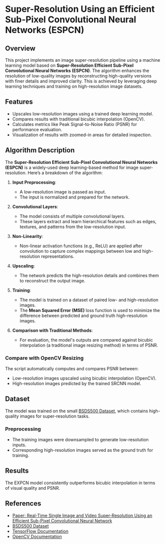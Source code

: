 # Super-Resolution Using an Efficient Sub-Pixel Convolutional Neural Networks (ESPCN)

## Overview

This project implements an image super-resolution pipeline using a machine learning model based on **Super-Resolution Efficient Sub-Pixel Convolutional Neural Networks (ESPCN)**. The algorithm enhances the resolution of low-quality images by reconstructing high-quality versions with finer details and improved clarity. This is achieved by leveraging deep learning techniques and training on high-resolution image datasets.

## Features
- Upscales low-resolution images using a trained deep learning model.
- Compares results with traditional bicubic interpolation (OpenCV).
- Calculates metrics like Peak Signal-to-Noise Ratio (PSNR) for performance evaluation.
- Visualization of results with zoomed-in areas for detailed inspection.

## Algorithm Description

The **Super-Resolution Efficient Sub-Pixel Convolutional Neural Networks (ESPCN)** is a widely-used deep learning-based method for image super-resolution. Here’s a breakdown of the algorithm:

1. **Input Preprocessing**:
   - A low-resolution image is passed as input.
   - The input is normalized and prepared for the network.

2. **Convolutional Layers**:
   - The model consists of multiple convolutional layers.
   - These layers extract and learn hierarchical features such as edges, textures, and patterns from the low-resolution input.

3. **Non-Linearity**:
   - Non-linear activation functions (e.g., ReLU) are applied after convolution to capture complex mappings between low and high-resolution representations.

4. **Upscaling**:
   - The network predicts the high-resolution details and combines them to reconstruct the output image.

5. **Training**:
   - The model is trained on a dataset of paired low- and high-resolution images.
   - The **Mean Squared Error (MSE)** loss function is used to minimize the difference between predicted and ground truth high-resolution images.

6. **Comparison with Traditional Methods**:
   - For evaluation, the model's outputs are compared against bicubic interpolation (a traditional image resizing method) in terms of PSNR.



### Compare with OpenCV Resizing
The script automatically computes and compares PSNR between:
- Low-resolution images upscaled using bicubic interpolation (OpenCV).
- High-resolution images predicted by the trained SRCNN model.


## Dataset

The model was trained on the small [BSDS500 Dataset](https://www2.eecs.berkeley.edu/Research/Projects/CS/vision/grouping/resources.html), which contains high-quality images for super-resolution tasks.

### Preprocessing
- The training images were downsampled to generate low-resolution inputs.
- Corresponding high-resolution images served as the ground truth for training.

## Results
The EXPCN model consistently outperforms bicubic interpolation in terms of visual quality and PSNR.

## References

- [Paper: Real-Time Single Image and Video Super-Resolution Using an Efficient Sub-Pixel Convolutional Neural Network](https://arxiv.org/pdf/1609.05158)
- [BSDS500 Dataset](http://www2.eecs.berkeley.edu/Research/Projects/CS/vision/grouping/BSR/BSR_bsds500.tgz)
- [TensorFlow Documentation](https://www.tensorflow.org/)
- [OpenCV Documentation](https://docs.opencv.org/)
